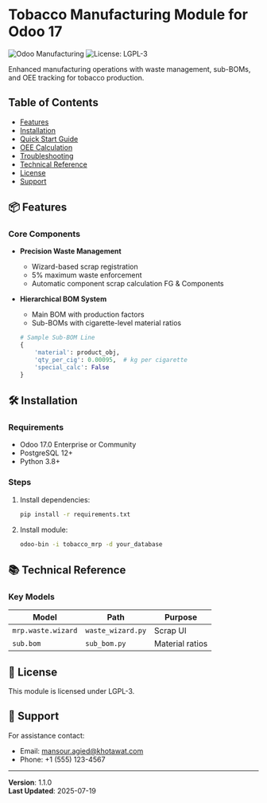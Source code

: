 # Tobacco Manufacturing Module for Odoo 17

![Odoo Manufacturing](https://img.shields.io/badge/Odoo-17.0-%23A347B6)
![License: LGPL-3](https://img.shields.io/badge/License-LGPL--3-blue)

Enhanced manufacturing operations with waste management, sub-BOMs, and OEE tracking for tobacco production.

## Table of Contents
- [Features](#-features)
- [Installation](#-installation)
- [Quick Start Guide](#-quick-start-guide)
- [OEE Calculation](#-oee-calculation)
- [Troubleshooting](#-troubleshooting)
- [Technical Reference](#-technical-reference)
- [License](#-license)
- [Support](#-support)

## 📦 Features

### Core Components
- **Precision Waste Management**
  - Wizard-based scrap registration
  - 5% maximum waste enforcement
  - Automatic component scrap calculation FG & Components

- **Hierarchical BOM System**
  - Main BOM with production factors
  - Sub-BOMs with cigarette-level material ratios
  ```python
  # Sample Sub-BOM Line
  {
      'material': product_obj,
      'qty_per_cig': 0.00095,  # kg per cigarette
      'special_calc': False
  }
  ```

## 🛠 Installation

### Requirements
- Odoo 17.0 Enterprise or Community
- PostgreSQL 12+
- Python 3.8+

### Steps
1. Install dependencies:
   ```bash
   pip install -r requirements.txt
   ```
2. Install module:
   ```bash
   odoo-bin -i tobacco_mrp -d your_database
   ```

## 📚 Technical Reference

### Key Models
| Model | Path | Purpose |
|-------|------|---------|
| `mrp.waste.wizard` | `waste_wizard.py` | Scrap UI |
| `sub.bom` | `sub_bom.py` | Material ratios |

## 📜 License
This module is licensed under LGPL-3.

## 📧 Support
For assistance contact:
- Email: mansour.agied@khotawat.com
- Phone: +1 (555) 123-4567

---

**Version**: 1.1.0  
**Last Updated**: 2025-07-19
